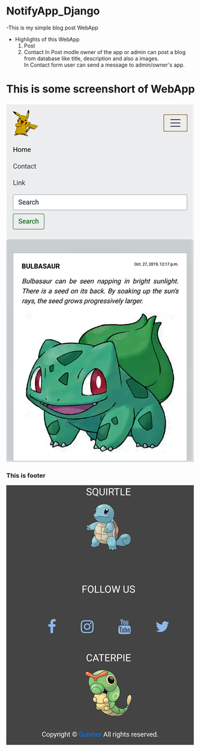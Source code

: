 # NotifyApp_Django
-This is my simple blog post WebApp 
- Highlights of this WebApp
   1. Post
   2. Contact
    In Post modle owner of the app or admin can post a blog from database like title, description and also a images.<br/>
    In Contact form user can send a message to admin/owner's app.

<h1>This is some screenshort of WebApp</h1>

![Repo List](screenshort2.png)




<h3>This is footer</h3>

![Repo List](screenshort1.png)
